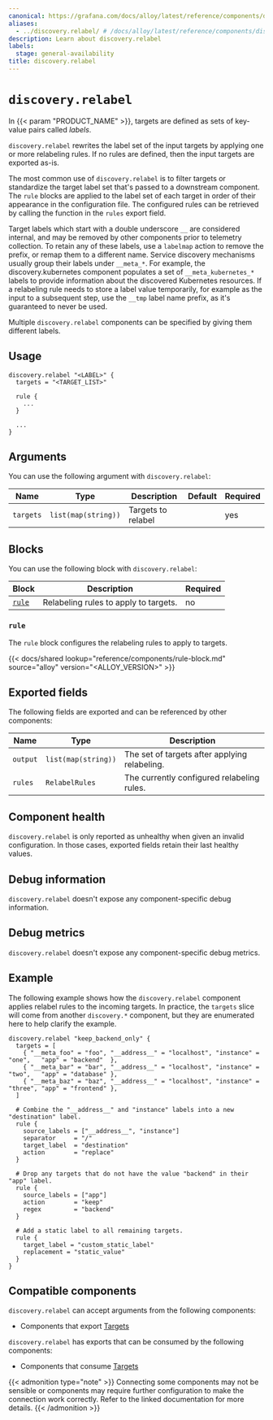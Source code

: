 ```yaml
---
canonical: https://grafana.com/docs/alloy/latest/reference/components/discovery/discovery.relabel/
aliases:
  - ../discovery.relabel/ # /docs/alloy/latest/reference/components/discovery.relabel/
description: Learn about discovery.relabel
labels:
  stage: general-availability
title: discovery.relabel
---
```


# `discovery.relabel`

In {{< param "PRODUCT_NAME" >}}, targets are defined as sets of key-value pairs called _labels_.

`discovery.relabel` rewrites the label set of the input targets by applying one or more relabeling rules.
If no rules are defined, then the input targets are exported as-is.

The most common use of `discovery.relabel` is to filter targets or standardize the target label set that's passed to a downstream component.
The `rule` blocks are applied to the label set of each target in order of their appearance in the configuration file.
The configured rules can be retrieved by calling the function in the `rules` export field.

Target labels which start with a double underscore `__` are considered internal, and may be removed by other components prior to telemetry collection.
To retain any of these labels, use a `labelmap` action to remove the prefix, or remap them to a different name.
Service discovery mechanisms usually group their labels under `__meta_*`.
For example, the discovery.kubernetes component populates a set of `__meta_kubernetes_*` labels to provide information about the discovered Kubernetes resources.
If a relabeling rule needs to store a label value temporarily, for example as the input to a subsequent step, use the `__tmp` label name prefix, as it's guaranteed to never be used.

Multiple `discovery.relabel` components can be specified by giving them different labels.

## Usage

```alloy
discovery.relabel "<LABEL>" {
  targets = "<TARGET_LIST>"

  rule {
    ...
  }

  ...
}
```

## Arguments

You can use the following argument with `discovery.relabel`:

| Name      | Type                | Description        | Default | Required |
| --------- | ------------------- | ------------------ | ------- | -------- |
| `targets` | `list(map(string))` | Targets to relabel |         | yes      |

## Blocks

You can use the following block with `discovery.relabel`:

| Block          | Description                           | Required |
| -------------- | ------------------------------------- | -------- |
| [`rule`][rule] | Relabeling rules to apply to targets. | no       |

[rule]: #rule

### `rule`

The `rule` block configures the relabeling rules to apply to targets.

{{< docs/shared lookup="reference/components/rule-block.md" source="alloy" version="<ALLOY_VERSION>" >}}

## Exported fields

The following fields are exported and can be referenced by other components:

| Name     | Type                | Description                                   |
| -------- | ------------------- | --------------------------------------------- |
| `output` | `list(map(string))` | The set of targets after applying relabeling. |
| `rules`  | `RelabelRules`      | The currently configured relabeling rules.    |

## Component health

`discovery.relabel` is only reported as unhealthy when given an invalid configuration.
In those cases, exported fields retain their last healthy values.

## Debug information

`discovery.relabel` doesn't expose any component-specific debug information.

## Debug metrics

`discovery.relabel` doesn't expose any component-specific debug metrics.

## Example

The following example shows how the `discovery.relabel` component applies relabel rules to the incoming targets. In practice, the 
`targets` slice will come from another `discovery.*` component, but they are enumerated here to help clarify the example.

```alloy
discovery.relabel "keep_backend_only" {
  targets = [
    { "__meta_foo" = "foo", "__address__" = "localhost", "instance" = "one",   "app" = "backend"  },
    { "__meta_bar" = "bar", "__address__" = "localhost", "instance" = "two",   "app" = "database" },
    { "__meta_baz" = "baz", "__address__" = "localhost", "instance" = "three", "app" = "frontend" },
  ]

  # Combine the "__address__" and "instance" labels into a new "destination" label.
  rule {
    source_labels = ["__address__", "instance"]
    separator     = "/"
    target_label  = "destination"
    action        = "replace"
  }

  # Drop any targets that do not have the value "backend" in their "app" label.
  rule {
    source_labels = ["app"]
    action        = "keep"
    regex         = "backend"
  }

  # Add a static label to all remaining targets.
  rule {
    target_label = "custom_static_label"
    replacement = "static_value"
  }
}
```

<!-- START GENERATED COMPATIBLE COMPONENTS -->

## Compatible components

`discovery.relabel` can accept arguments from the following components:

- Components that export [Targets](../../../compatibility/#targets-exporters)

`discovery.relabel` has exports that can be consumed by the following components:

- Components that consume [Targets](../../../compatibility/#targets-consumers)

{{< admonition type="note" >}}
Connecting some components may not be sensible or components may require further configuration to make the connection work correctly.
Refer to the linked documentation for more details.
{{< /admonition >}}

<!-- END GENERATED COMPATIBLE COMPONENTS -->
